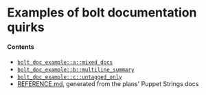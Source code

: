 # Examples of bolt documentation quirks

#### Contents

  * [`bolt_doc_example::a::mixed_docs`]
  * [`bolt_doc_example::b::multiline_summary`]
  * [`bolt_doc_example::c::untagged_only`]
  * [REFERENCE.md][1], generated from the plans' Puppet Strings docs

[0]: plans/
[1]: REFERENCE.md
[`bolt_doc_example::a::mixed_docs`]: plans/a/mixed_docs.pp
[`bolt_doc_example::b::multiline_summary`]: plans/b/multiline_summary.pp
[`bolt_doc_example::c::untagged_only`]: plans/c/untagged_only.pp

